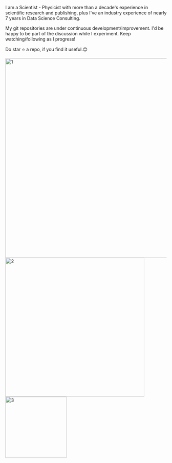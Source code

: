 I am a Scientist - Physicist with more than a decade's experience in scientific research and publishing, plus I've an industry experience of nearly 7 years in Data Science Consulting. 

My git repositories are under continuous development/improvement. I'd be happy to be part of the discussion while I experiment. Keep watching/following as I progress!

Do star ⭐ a repo, if you find it useful.😊

<img width="623" alt="1" src="https://github.com/user-attachments/assets/077b3312-244f-48e0-a683-e99f6b243700">

<img width="434" alt="2" src="https://github.com/user-attachments/assets/36a755f4-31be-47be-82a1-db0b8309eec8">

<img width="191" alt="3" src="https://github.com/user-attachments/assets/ffae4d2d-8082-465f-9d29-5497abe2476a">







